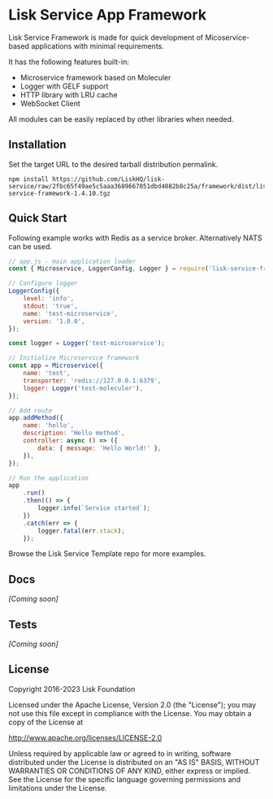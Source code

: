 # Lisk Service App Framework

Lisk Service Framework is made for quick development of Micoservice-based applications with minimal requirements.

It has the following features built-in:

- Microservice framework based on Moleculer
- Logger with GELF support
- HTTP library with LRU cache
- WebSocket Client

All modules can be easily replaced by other libraries when needed.

## Installation

Set the target URL to the desired tarball distribution permalink.

```
npm install https://github.com/LiskHQ/lisk-service/raw/2fbc65f49ae5c5aaa3689667051dbd4082b8c25a/framework/dist/lisk-service-framework-1.4.10.tgz
```

## Quick Start

Following example works with Redis as a service broker.
Alternatively NATS can be used.

```javascript
// app.js - main application loader
const { Microservice, LoggerConfig, Logger } = require('lisk-service-framework');

// Configure logger
LoggerConfig({
	level: 'info',
	stdout: 'true',
	name: 'test-microservice',
	version: '1.0.0',
});

const logger = Logger('test-microservice');

// Initialize Microservice framework
const app = Microservice({
	name: 'test',
	transporter: 'redis://127.0.0.1:6379',
	logger: Logger('test-moleculer'),
});

// Add route
app.addMethod({
	name: 'hello',
	description: 'Hello method',
	controller: async () => ({
		data: { message: 'Hello World!' },
	}),
});

// Run the application
app
	.run()
	.then(() => {
		logger.info(`Service started`);
	})
	.catch(err => {
		logger.fatal(err.stack);
	});
```

Browse the Lisk Service Template repo for more examples.

## Docs

_[Coming soon]_

## Tests

_[Coming soon]_

## License

Copyright 2016-2023 Lisk Foundation

Licensed under the Apache License, Version 2.0 (the "License");
you may not use this file except in compliance with the License.
You may obtain a copy of the License at

http://www.apache.org/licenses/LICENSE-2.0

Unless required by applicable law or agreed to in writing, software
distributed under the License is distributed on an "AS IS" BASIS,
WITHOUT WARRANTIES OR CONDITIONS OF ANY KIND, either express or implied.
See the License for the specific language governing permissions and
limitations under the License.

[lisk documentation site]: https://lisk.com/documentation

